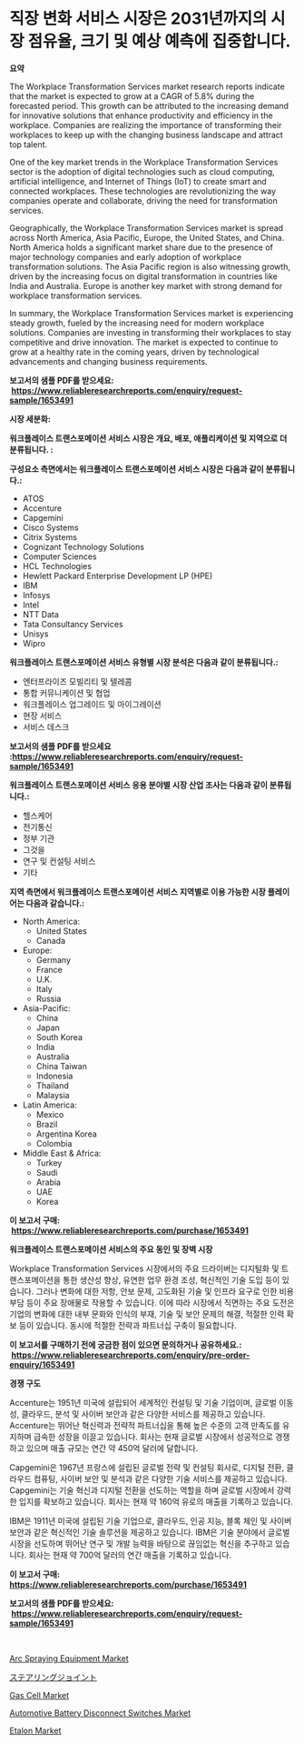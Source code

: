 <p><h1>직장 변화 서비스 시장은 2031년까지의 시장 점유율, 크기 및 예상 예측에 집중합니다.</h1></p><p><strong>요약</strong></p>
<p><p>The Workplace Transformation Services market research reports indicate that the market is expected to grow at a CAGR of 5.8% during the forecasted period. This growth can be attributed to the increasing demand for innovative solutions that enhance productivity and efficiency in the workplace. Companies are realizing the importance of transforming their workplaces to keep up with the changing business landscape and attract top talent.</p><p>One of the key market trends in the Workplace Transformation Services sector is the adoption of digital technologies such as cloud computing, artificial intelligence, and Internet of Things (IoT) to create smart and connected workplaces. These technologies are revolutionizing the way companies operate and collaborate, driving the need for transformation services.</p><p>Geographically, the Workplace Transformation Services market is spread across North America, Asia Pacific, Europe, the United States, and China. North America holds a significant market share due to the presence of major technology companies and early adoption of workplace transformation solutions. The Asia Pacific region is also witnessing growth, driven by the increasing focus on digital transformation in countries like India and Australia. Europe is another key market with strong demand for workplace transformation services.</p><p>In summary, the Workplace Transformation Services market is experiencing steady growth, fueled by the increasing need for modern workplace solutions. Companies are investing in transforming their workplaces to stay competitive and drive innovation. The market is expected to continue to grow at a healthy rate in the coming years, driven by technological advancements and changing business requirements.</p></p>
<p><strong>보고서의 샘플 PDF를 받으세요: &nbsp;<a href="https://www.reliableresearchreports.com/enquiry/request-sample/1653491">https://www.reliableresearchreports.com/enquiry/request-sample/1653491</a></strong></p>
<p><strong>시장 세분화:</strong></p>
<p><strong> 워크플레이스 트랜스포메이션 서비스 시장은 개요, 배포, 애플리케이션 및 지역으로 더 분류됩니다. :</strong></p>
<p><strong>구성요소 측면에서는 워크플레이스 트랜스포메이션 서비스 시장은 다음과 같이 분류됩니다.:</strong></p>
<p><ul><li>ATOS</li><li>Accenture</li><li>Capgemini</li><li>Cisco Systems</li><li>Citrix Systems</li><li>Cognizant Technology Solutions</li><li>Computer Sciences</li><li>HCL Technologies</li><li>Hewlett Packard Enterprise Development LP (HPE)</li><li>IBM</li><li>Infosys</li><li>Intel</li><li>NTT Data</li><li>Tata Consultancy Services</li><li>Unisys</li><li>Wipro</li></ul></p>
<p><strong> 워크플레이스 트랜스포메이션 서비스 유형별 시장 분석은 다음과 같이 분류됩니다.:</strong></p>
<p><ul><li>엔터프라이즈 모빌리티 및 텔레콤</li><li>통합 커뮤니케이션 및 협업</li><li>워크플레이스 업그레이드 및 마이그레이션</li><li>현장 서비스</li><li>서비스 데스크</li></ul></p>
<p><strong>보고서의 샘플 PDF를 받으세요 :<a href="https://www.reliableresearchreports.com/enquiry/request-sample/1653491">https://www.reliableresearchreports.com/enquiry/request-sample/1653491</a></strong></p>
<p><strong> 워크플레이스 트랜스포메이션 서비스 응용 분야별 시장 산업 조사는 다음과 같이 분류됩니다.:</strong></p>
<p><ul><li>헬스케어</li><li>전기통신</li><li>정부 기관</li><li>그것을</li><li>연구 및 컨설팅 서비스</li><li>기타</li></ul></p>
<p><strong>지역 측면에서 워크플레이스 트랜스포메이션 서비스 지역별로 이용 가능한 시장 플레이어는 다음과 같습니다.:</strong></p>
<p><ul>
    <li>
        North America:
        <ul>
            <li>United States</li>
            <li>Canada</li>
        </ul>
    </li>
    <li>
        Europe:
        <ul>
            <li>Germany</li>
            <li>France</li>
            <li>U.K.</li>
            <li>Italy</li>
            <li>Russia</li>
        </ul>
    </li>
    <li>
        Asia-Pacific:
        <ul>
            <li>China</li>
            <li>Japan</li>
            <li>South Korea</li>
            <li>India</li>
            <li>Australia</li>
            <li>China Taiwan</li>
            <li>Indonesia</li>
            <li>Thailand</li>
            <li>Malaysia</li>
        </ul>
    </li>
    <li>
        Latin America:
        <ul>
            <li>Mexico</li>
            <li>Brazil</li>
            <li>Argentina Korea</li>
            <li>Colombia</li>
        </ul>
    </li>
    <li>
        Middle East & Africa:
        <ul>
            <li>Turkey</li>
            <li>Saudi</li>
            <li>Arabia</li>
            <li>UAE</li>
            <li>Korea</li>
        </ul>
    </li>
    </ul></p>
<p><strong>이 보고서 구매: &nbsp;<a href="https://www.reliableresearchreports.com/purchase/1653491">https://www.reliableresearchreports.com/purchase/1653491</a></strong></p>
<p><strong>워크플레이스 트랜스포메이션 서비스의 주요 동인 및 장벽 시장</strong></p>
<p><p>Workplace Transformation Services 시장에서의 주요 드라이버는 디지털화 및 트랜스포메이션을 통한 생산성 향상, 유연한 업무 환경 조성, 혁신적인 기술 도입 등이 있습니다. 그러나 변화에 대한 저항, 안보 문제, 고도화된 기술 및 인프라 요구로 인한 비용 부담 등이 주요 장애물로 작용할 수 있습니다. 이에 따라 시장에서 직면하는 주요 도전은 기업의 변화에 대한 내부 문화와 인식의 부재, 기술 및 보안 문제의 해결, 적절한 인력 확보 등이 있습니다. 동시에 적절한 전략과 파트너십 구축이 필요합니다.</p></p>
<p><strong>이 보고서를 구매하기 전에 궁금한 점이 있으면 문의하거나 공유하세요.: &nbsp;<a href="https://www.reliableresearchreports.com/enquiry/pre-order-enquiry/1653491">https://www.reliableresearchreports.com/enquiry/pre-order-enquiry/1653491</a></strong></p>
<p><strong>경쟁 구도</strong></p>
<p><p>Accenture는 1951년 미국에 설립되어 세계적인 컨설팅 및 기술 기업이며, 글로벌 이동성, 클라우드, 분석 및 사이버 보안과 같은 다양한 서비스를 제공하고 있습니다. Accenture는 뛰어난 혁신력과 전략적 파트너십을 통해 높은 수준의 고객 만족도를 유지하며 급속한 성장을 이끌고 있습니다. 회사는 현재 글로벌 시장에서 성공적으로 경쟁하고 있으며 매출 규모는 연간 약 450억 달러에 달합니다.</p><p>Capgemini은 1967년 프랑스에 설립된 글로벌 전략 및 컨설팅 회사로, 디지털 전환, 클라우드 컴퓨팅, 사이버 보안 및 분석과 같은 다양한 기술 서비스를 제공하고 있습니다. Capgemini는 기술 혁신과 디지털 전환을 선도하는 역할을 하며 글로벌 시장에서 강력한 입지를 확보하고 있습니다. 회사는 현재 약 160억 유로의 매출을 기록하고 있습니다.</p><p>IBM은 1911년 미국에 설립된 기술 기업으로, 클라우드, 인공 지능, 블록 체인 및 사이버 보안과 같은 혁신적인 기술 솔루션을 제공하고 있습니다. IBM은 기술 분야에서 글로벌 시장을 선도하며 뛰어난 연구 및 개발 능력을 바탕으로 끊임없는 혁신을 추구하고 있습니다. 회사는 현재 약 700억 달러의 연간 매출을 기록하고 있습니다.</p></p>
<p><strong>이 보고서 구매: &nbsp; <a href="https://www.reliableresearchreports.com/purchase/1653491">https://www.reliableresearchreports.com/purchase/1653491</a></strong></p>
<p><strong>보고서의 샘플 PDF를 받으세요: &nbsp;<a href="https://www.reliableresearchreports.com/enquiry/request-sample/1653491">https://www.reliableresearchreports.com/enquiry/request-sample/1653491</a></strong><strong></strong></p>
<p>&nbsp;</p>
<p><p><a href="https://view.publitas.com/reportprime-1/arc-spraying-equipment-market-offers-provide-insightful-data-for-the-time-period-from-2024-to-2031-and-also-provide-analysis-based-on-application-type-and-region/">Arc Spraying Equipment Market</a></p><p><a href="https://github.com/ReganWisoky2023/Market-Research-Report-List-1/blob/main/862712111740.md">ステアリングジョイント</a></p><p><a href="https://github.com/angelajermaine/Market-Research-Report-List-2/blob/main/gas-cell-market.md">Gas Cell Market</a></p><p><a href="https://issuu.com/reportprime-2/docs/automotive-battery-disconnect-switches-market-size">Automotive Battery Disconnect Switches Market</a></p><p><a href="https://github.com/provorikovar/Market-Research-Report-List-3/blob/main/etalon-market.md">Etalon Market</a></p></p>